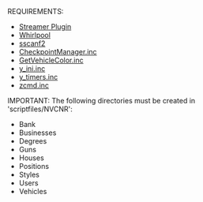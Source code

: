 REQUIREMENTS:
- <a href="https://github.com/samp-incognito/samp-streamer-plugin">Streamer Plugin</a>
- <a href="https://www5.zippyshare.com/v/ag2oqvEk/file.html">Whirlpool</a>
- <a href="https://github.com/Y-Less/sscanf">sscanf2</a>
- <a href="https://pastebin.com/rn4izEz8">CheckpointManager.inc</a>
- <a href="https://pastebin.com/wDiL9hRm">GetVehicleColor.inc</a>
- <a href="https://github.com/YSI-Storage/y_ini/blob/dev/YSI-Storage/y_ini.inc">y_ini.inc</a>
- <a href="https://github.com/YSI-Coding/y_timers/blob/dev/YSI-Coding/y_timers.inc">y_timers.inc</a>
- <a href="https://pastebin.com/XrWYmD5b">zcmd.inc</a>

IMPORTANT: The following directories must be created in 'scriptfiles/NVCNR':
- Bank
- Businesses
- Degrees
- Guns
- Houses
- Positions
- Styles
- Users
- Vehicles
